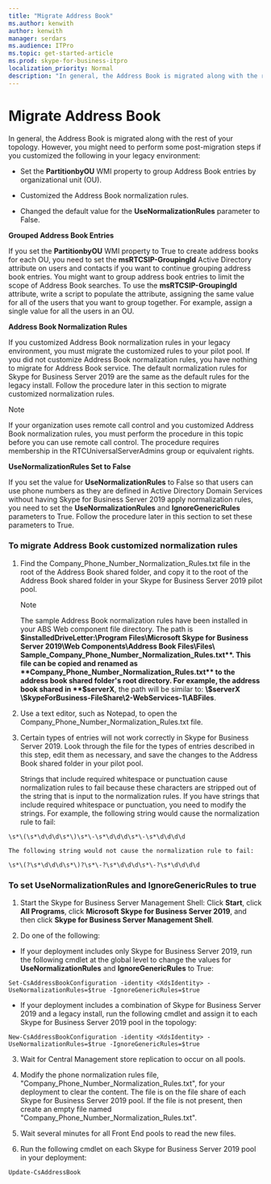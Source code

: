```yaml
---
title: "Migrate Address Book"
ms.author: kenwith
author: kenwith
manager: serdars
ms.audience: ITPro
ms.topic: get-started-article
ms.prod: skype-for-business-itpro
localization_priority: Normal
description: "In general, the Address Book is migrated along with the rest of your topology. However, you might need to perform some post-migration steps if you customized the following in your legacy environment:"
---
```


# Migrate Address Book

In general, the Address Book is migrated along with the rest of your topology. However, you might need to perform some post-migration steps if you customized the following in your legacy environment: 
  
- Set the **PartitionbyOU** WMI property to group Address Book entries by organizational unit (OU). 
    
- Customized the Address Book normalization rules.
    
- Changed the default value for the **UseNormalizationRules** parameter to False. 
    
 **Grouped Address Book Entries**
  
If you set the **PartitionbyOU** WMI property to True to create address books for each OU, you need to set the **msRTCSIP-GroupingId** Active Directory attribute on users and contacts if you want to continue grouping address book entries. You might want to group address book entries to limit the scope of Address Book searches. To use the **msRTCSIP-GroupingId** attribute, write a script to populate the attribute, assigning the same value for all of the users that you want to group together. For example, assign a single value for all the users in an OU. 
  
 **Address Book Normalization Rules**
  
If you customized Address Book normalization rules in your legacy environment, you must migrate the customized rules to your pilot pool. If you did not customize Address Book normalization rules, you have nothing to migrate for Address Book service. The default normalization rules for Skype for Business Server 2019 are the same as the default rules for the legacy install. Follow the procedure later in this section to migrate customized normalization rules.
  
> [!NOTE]
> If your organization uses remote call control and you customized Address Book normalization rules, you must perform the procedure in this topic before you can use remote call control. The procedure requires membership in the RTCUniversalServerAdmins group or equivalent rights. 
  
 **UseNormalizationRules Set to False**
  
If you set the value for **UseNormalizationRules** to False so that users can use phone numbers as they are defined in Active Directory Domain Services without having Skype for Business Server 2019 apply normalization rules, you need to set the **UseNormalizationRules** and **IgnoreGenericRules** parameters to True. Follow the procedure later in this section to set these parameters to True. 
  
### To migrate Address Book customized normalization rules

1. Find the Company_Phone_Number_Normalization_Rules.txt file in the root of the Address Book shared folder, and copy it to the root of the Address Book shared folder in your Skype for Business Server 2019 pilot pool.
    
    > [!NOTE]
    > The sample Address Book normalization rules have been installed in your ABS Web component file directory. The path is **$installedDriveLetter:\Program Files\Microsoft Skype for Business Server 2019\Web Components\Address Book Files\Files\ Sample_Company_Phone_Number_Normalization_Rules.txt**. This file can be copied and renamed as **Company_Phone_Number_Normalization_Rules.txt** to the address book shared folder's root directory. For example, the address book shared in **$serverX**, the path will be similar to: **\\$serverX \SkypeForBusiness-FileShare\2-WebServices-1\ABFiles**. 
  
2. Use a text editor, such as Notepad, to open the Company_Phone_Number_Normalization_Rules.txt file.
    
3. Certain types of entries will not work correctly in Skype for Business Server 2019. Look through the file for the types of entries described in this step, edit them as necessary, and save the changes to the Address Book shared folder in your pilot pool.
    
    Strings that include required whitespace or punctuation cause normalization rules to fail because these characters are stripped out of the string that is input to the normalization rules. If you have strings that include required whitespace or punctuation, you need to modify the strings. For example, the following string would cause the normalization rule to fail:
    
  ```
  \s*\(\s*\d\d\d\s*\)\s*\-\s*\d\d\d\s*\-\s*\d\d\d\d
  ```

    The following string would not cause the normalization rule to fail:
    
  ```
  \s*\(?\s*\d\d\d\s*\)?\s*\-?\s*\d\d\d\s*\-?\s*\d\d\d\d
  ```

### To set UseNormalizationRules and IgnoreGenericRules to true

1. Start the Skype for Business Server Management Shell: Click **Start**, click **All Programs**, click **Microsoft Skype for Business Server 2019**, and then click **Skype for Business Server Management Shell**.
    
2. Do one of the following:
    
  - If your deployment includes only Skype for Business Server 2019, run the following cmdlet at the global level to change the values for **UseNormalizationRules** and **IgnoreGenericRules** to True: 
    
  ```
  Set-CsAddressBookConfiguration -identity <XdsIdentity> -UseNormalizationRules=$true -IgnoreGenericRules=$true
  
  ```

  - If your deployment includes a combination of Skype for Business Server 2019 and a legacy install, run the following cmdlet and assign it to each Skype for Business Server 2019 pool in the topology:
    
  ```
  New-CsAddressBookConfiguration -identity <XdsIdentity> -UseNormalizationRules=$true -IgnoreGenericRules=$true
  
  ```

3. Wait for Central Management store replication to occur on all pools.
    
4. Modify the phone normalization rules file, "Company_Phone_Number_Normalization_Rules.txt", for your deployment to clear the content. The file is on the file share of each Skype for Business Server 2019 pool. If the file is not present, then create an empty file named "Company_Phone_Number_Normalization_Rules.txt".
    
5. Wait several minutes for all Front End pools to read the new files.
    
6. Run the following cmdlet on each Skype for Business Server 2019 pool in your deployment:
    
  ```
  Update-CsAddressBook
  
  ```


